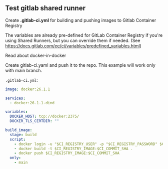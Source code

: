 ## Test gitlab shared runner

Create **.gitlab-ci.yml** for building and pushing images to Gitlab Container Registry

The variables are already pre-defined for GitLab Container Registry if you're using Shared Runners, but you can override them if needed. (See https://docs.gitlab.com/ee/ci/variables/predefined_variables.html)

Read about docker-in-docker

Create gitlab-ci.yaml and push it to the repo. This example will work only with main branch.

`.gitlab-ci.yml`: 

```yaml
image: docker:26.1.1

services:
  - docker:26.1.1-dind

variables:
  DOCKER_HOST: tcp://docker:2375/
  DOCKER_TLS_CERTDIR: ""

build_image:
  stage: build
  script:
    - docker login -u "$CI_REGISTRY_USER" -p "$CI_REGISTRY_PASSWORD" $CI_REGISTRY
    - docker build -t $CI_REGISTRY_IMAGE:$CI_COMMIT_SHA .
    - docker push $CI_REGISTRY_IMAGE:$CI_COMMIT_SHA
  only:
    - main
```

